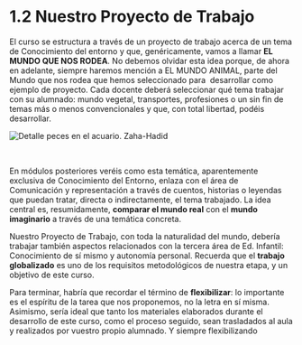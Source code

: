 # 1.2 Nuestro Proyecto de Trabajo

El curso se estructura a través de un proyecto de trabajo acerca de un tema de Conocimiento del entorno y que, genéricamente, vamos a llamar **EL MUNDO QUE NOS RODEA**. No debemos olvidar esta idea porque, de ahora en adelante, siempre haremos mención a EL MUNDO ANIMAL, parte del Mundo que nos rodea que hemos seleccionado para  desarrollar como ejemplo de proyecto. Cada docente deberá seleccionar qué tema trabajar con su alumnado: mundo vegetal, transportes, profesiones o un sin fin de temas más o menos convencionales y que, con total libertad, podéis desarrollar.


![Detalle peces en el acuario. Zaha-Hadid](http://www.public-domain-photos.com/free-stock-photos-1-big/animals/aquarium-fish-23.jpg)


 

En módulos posteriores veréis como esta temática, aparentemente exclusiva de Conocimiento del Entorno, enlaza con el área de Comunicación y representación a través de cuentos, historias o leyendas que puedan tratar, directa o indirectamente, el tema trabajado. La idea central es, resumidamente, **comparar el mundo real** con el **mundo imaginario** a través de una temática concreta.

Nuestro Proyecto de Trabajo, con toda la naturalidad del mundo, debería trabajar también aspectos relacionados con la tercera área de Ed. Infantil: Conocimiento de sí mismo y autonomía personal. Recuerda que el **trabajo globalizado** es uno de los requisitos metodológicos de nuestra etapa, y un objetivo de este curso.

Para terminar, habría que recordar el término de **flexibilizar**: lo importante es el espíritu de la tarea que nos proponemos, no la letra en sí misma. Asimismo, sería ideal que tanto los materiales elaborados durante el desarrollo de este curso, como el proceso seguido, sean trasladados al aula y realizados por vuestro propio alumnado. Y siempre flexibilizando

